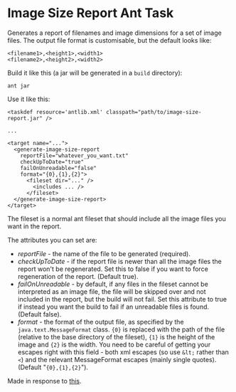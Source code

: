 # Image Size Report Ant Task

Generates a report of filenames and image dimensions for a set of image files.
The output file format is customisable, but the default looks like:

    <filename1>,<height1>,<width1>
    <filename2>,<height2>,<width2>

Build it like this (a jar will be generated in a `build` directory):

    ant jar

Use it like this:

    <taskdef resource='antlib.xml' classpath="path/to/image-size-report.jar" />
    
    ...
    
    <target name="...">
      <generate-image-size-report
        reportFile="whatever_you_want.txt"
        checkUpToDate="true"
        failOnUnreadable="false"
        format="{0},{1},{2}">
          <fileset dir="..." />
            <includes ... />
          </fileset>
      </generate-image-size-report>
    </target>

The fileset is a normal ant fileset that should include all the image files you
want in the report.

The attributes you can set are:

+ _reportFile_ - the name of the file to be generated (required).
+ _checkUpToDate_ - if the report file is newer than all the image files the 
  report won't be regenerated.  Set this to false if you want to force
  regeneration of the report. (Default true).
+ _failOnUnreadable_ - by default, if any files in the fileset cannot be
  interpreted as an image file, the file will be skipped over and not included
  in the report, but the build will not fail.  Set this attribute to true if
  instead you want the build to fail if an unreadable files is found. (Default
  false).
+ _format_ - the format of the output file, as specified by the
  `java.text.MessageFormat` class.  `{0}` is replaced with the path of the
  file (relative to the base directory of the fileset), `{1}` is the height of
  the image and `{2}` is the width. You need to be careful of getting your
  escapes right with this field - both xml escapes (so use `&lt;` rather than
  `<`) and the relevant MessageFormat escapes (mainly single quotes). (Default
  "`{0},{1},{2}`").

Made in response to [this](http://stackoverflow.com/questions/4093130/ant-task-to-extract-image-dimensions-height-width-from-png-and-jpeg-files).
